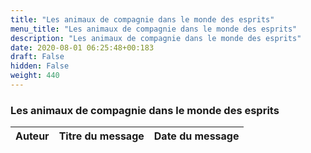 ```yaml
---
title: "Les animaux de compagnie dans le monde des esprits"
menu_title: "Les animaux de compagnie dans le monde des esprits"
description: "Les animaux de compagnie dans le monde des esprits"
date: 2020-08-01 06:25:48+00:183
draft: False
hidden: False
weight: 440
---
```

### Les animaux de compagnie dans le monde des esprits

**Auteur** | **Titre du message** | **Date du message**  
---|---|---
